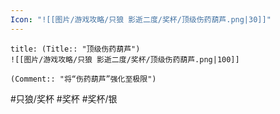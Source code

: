 ```yaml
---
Icon: "![[图片/游戏攻略/只狼 影逝二度/奖杯/顶级伤药葫芦.png|30]]"
---
```

```ad-common-silver-trophy
title: (Title:: "顶级伤药葫芦")
![[图片/游戏攻略/只狼 影逝二度/奖杯/顶级伤药葫芦.png|100]]

(Comment:: "将“伤药葫芦”强化至极限")
```

#只狼/奖杯 #奖杯 #奖杯/银
